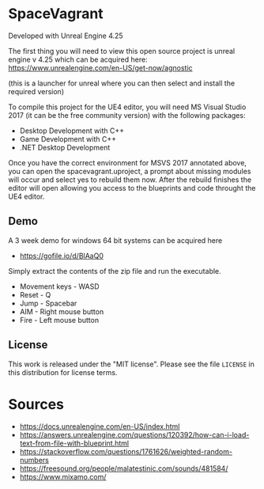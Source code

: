 # SpaceVagrant

Developed with Unreal Engine 4.25
  
The first thing you will need to view this open source project is unreal engine v 4.25 which can be acquired here:  
https://www.unrealengine.com/en-US/get-now/agnostic
  
(this is a launcher for unreal where you can then select and install the required version)  

To compile this project for the UE4 editor, you will need MS Visual Studio 2017 (it can be the free community version) with the following packages:
* Desktop Development with C++
* Game Development with C++
* .NET Desktop Development

Once you have the correct environment for MSVS 2017 annotated above, you can open the spacevagrant.uproject, a prompt about missing modules will occur and select yes to rebuild them now.  After the rebuild finishes the editor will open allowing you access to the blueprints and code throught the UE4 editor.

## Demo
A 3 week demo for windows 64 bit systems can be acquired here
* https://gofile.io/d/BlAaQ0  
  
Simply extract the contents of the zip file and run the executable.
  
* Movement keys - WASD
* Reset - Q
* Jump - Spacebar
* AIM - Right mouse button
* Fire - Left mouse button






## License

This work is released under the "MIT license".
Please see the file `LICENSE` in this distribution for
license terms.


# Sources
* https://docs.unrealengine.com/en-US/index.html
* https://answers.unrealengine.com/questions/120392/how-can-i-load-text-from-file-with-blueprint.html
* https://stackoverflow.com/questions/1761626/weighted-random-numbers
* https://freesound.org/people/malatestinic.com/sounds/481584/
* https://www.mixamo.com/

